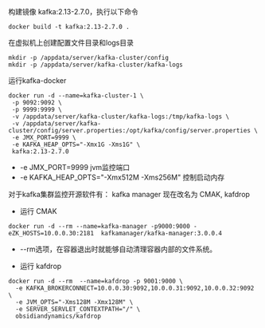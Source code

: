 构建镜像 kafka:2.13-2.7.0，执行以下命令
```
docker build -t kafka:2.13-2.7.0 .
```

在虚拟机上创建配置文件目录和logs目录
```
mkdir -p /appdata/server/kafka-cluster/config
mkdir -p /appdata/server/kafka-cluster/kafka-logs
```

运行kafka-docker
```shell script
docker run -d --name=kafka-cluster-1 \
 -p 9092:9092 \
 -p 9999:9999 \
 -v /appdata/server/kafka-cluster/kafka-logs:/tmp/kafka-logs \
 -v /appdata/server/kafka-cluster/config/server.properties:/opt/kafka/config/server.properties \
 -e JMX_PORT=9999 \
 -e KAFKA_HEAP_OPTS="-Xmx1G -Xms1G" \
 kafka:2.13-2.7.0
```

-  -e JMX_PORT=9999 jvm监控端口
-  -e KAFKA_HEAP_OPTS="-Xmx512M -Xms256M" 控制启动内存


对于kafka集群监控开源软件有： kafka manager 现在改名为 CMAK, kafdrop
- 运行 CMAK
```shell script
docker run -d --rm --name=kafka-manager -p9000:9000 -eZK_HOSTS=10.0.0.30:2181  kafkamanager/kafka-manager:3.0.0.4
```
- --rm选项，在容器退出时就能够自动清理容器内部的文件系统。


- 运行 kafdrop
```shell script
docker run -d --rm  --name=kafdrop -p 9001:9000 \
  -e KAFKA_BROKERCONNECT=10.0.0.30:9092,10.0.0.31:9092,10.0.0.32:9092 \
  -e JVM_OPTS="-Xms128M -Xmx128M" \
  -e SERVER_SERVLET_CONTEXTPATH="/" \
  obsidiandynamics/kafdrop
```